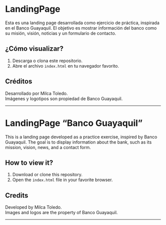 # LandingPage

Esta es una landing page desarrollada como ejercicio de práctica, inspirada en el Banco Guayaquil. El objetivo es mostrar información del banco como su misión, visión, noticias y un formulario de contacto.

## ¿Cómo visualizar?

1. Descarga o clona este repositorio.
2. Abre el archivo `index.html` en tu navegador favorito.

## Créditos

Desarrollado por Milca Toledo.  
Imágenes y logotipos son propiedad de Banco Guayaquil.

---

# LandingPage “Banco Guayaquil”

This is a landing page developed as a practice exercise, inspired by Banco Guayaquil. The goal is to display information about the bank, such as its mission, vision, news, and a contact form.

## How to view it?

1. Download or clone this repository.
2. Open the `index.html` file in your favorite browser.

## Credits

Developed by Milca Toledo.  
Images and logos are the property of Banco Guayaquil.

---
